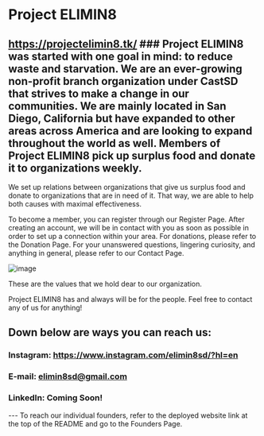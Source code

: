 # Project ELIMIN8
## https://projectelimin8.tk/ ### Project ELIMIN8 was started with one goal in mind: to reduce waste and starvation. We are an ever-growing non-profit branch organization under CastSD that strives to make a change in our communities. We are mainly located in San Diego, California but have expanded to other areas across America and are looking to expand throughout the world as well. Members of Project ELIMIN8 pick up surplus food and donate it to organizations weekly. 

We set up relations between organizations that give us surplus food and donate to organizations that are in need of it. That way, we are able to help both causes with maximal effectiveness. 

To become a member, you can register through our Register Page. After creating an account, we will be in contact with you as soon as possible in order to set up a connection within your area. For donations, please refer to the Donation Page. For your unanswered questions, lingering curiosity, and anything in general, please refer to our Contact Page. 

![image](https://user-images.githubusercontent.com/87632049/174547706-ce1b1740-3f1d-4b21-95d5-4084babe26ef.png) 

These are the values that we hold dear to our organization.

Project ELIMIN8 has and always will be for the people. Feel free to contact any of us for anything! 

## Down below are ways you can reach us: 

### Instagram: https://www.instagram.com/elimin8sd/?hl=en 

### E-mail: elimin8sd@gmail.com 

### LinkedIn: Coming Soon! 

--- To reach our individual founders, refer to the deployed website link at the top of the README and go to the Founders Page.
